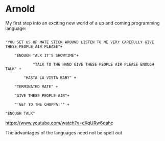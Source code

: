 # Arnold

My first step into an exciting new world of a up and coming programming language:

```

"YOU SET US UP MATE STICK AROUND LISTEN TO ME VERY CAREFULLY GIVE THESE PEOPLE AIR PLEASE"+ 
	
	"ENOUGH TALK IT'S SHOWTIME"+
	
			"TALK TO THE HAND GIVE THESE PEOPLE AIR PLEASE ENOUGH TALK" +
			
		"HASTA LA VISTA BABY" +
		
	"TERMINATED MATE" +
	
	"GIVE THESE PEOPLE AIR"+ 

	"'GET TO THE CHOPPA!'" +

"ENOUGH TALK"	

```	
https://www.youtube.com/watch?v=cXqURw6oahc

The advantages of the languages need not be spelt out 
